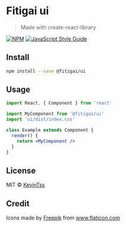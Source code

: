 # Fitigai ui

> Made with create-react-library

[![NPM](https://img.shields.io/npm/v/ui.svg)](https://www.npmjs.com/package/ui) [![JavaScript Style Guide](https://img.shields.io/badge/code_style-standard-brightgreen.svg)](https://standardjs.com)

## Install

```bash
npm install --save @fitigai/ui
```

## Usage

```jsx
import React, { Component } from 'react'

import MyComponent from '@fitigai/ui'
import 'ui/dist/index.css'

class Example extends Component {
  render() {
    return <MyComponent />
  }
}
```

## License

MIT © [KevinTss](https://github.com/KevinTss)

## Credit

<div>Icons made by <a href="https://www.flaticon.com/authors/freepik" title="Freepik">Freepik</a> from <a href="https://www.flaticon.com/" title="Flaticon">www.flaticon.com</a></div>
